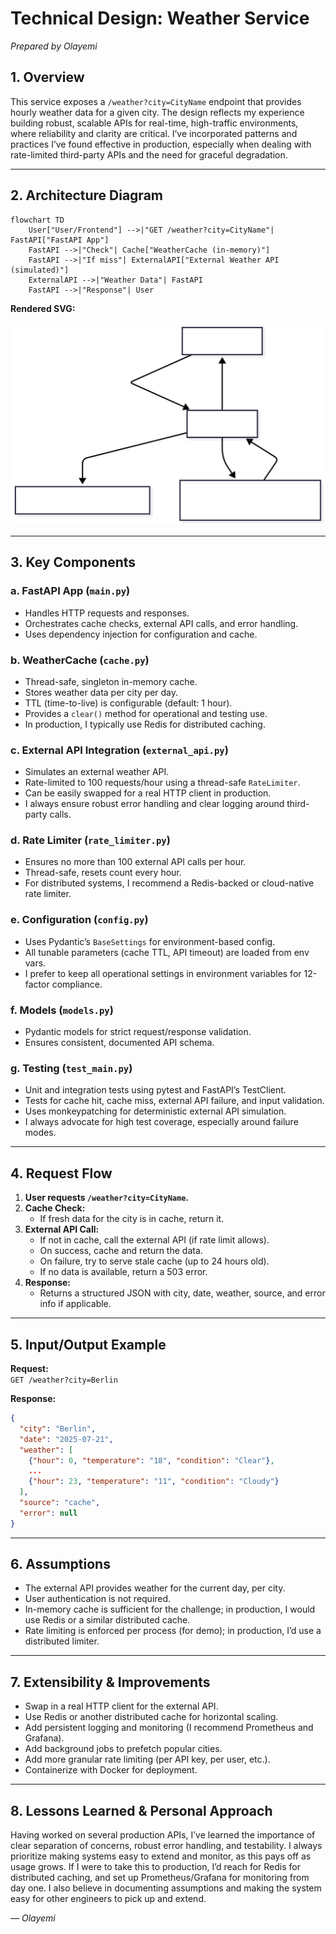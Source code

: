 # Technical Design: Weather Service

_Prepared by Olayemi_

## 1. Overview
This service exposes a `/weather?city=CityName` endpoint that provides hourly weather data for a given city. The design reflects my experience building robust, scalable APIs for real-time, high-traffic environments, where reliability and clarity are critical. I’ve incorporated patterns and practices I’ve found effective in production, especially when dealing with rate-limited third-party APIs and the need for graceful degradation.

---

## 2. Architecture Diagram

```mermaid
flowchart TD
    User["User/Frontend"] -->|"GET /weather?city=CityName"| FastAPI["FastAPI App"]
    FastAPI -->|"Check"| Cache["WeatherCache (in-memory)"]
    FastAPI -->|"If miss"| ExternalAPI["External Weather API (simulated)"]
    ExternalAPI -->|"Weather Data"| FastAPI
    FastAPI -->|"Response"| User
```
<!-- end to Mermaid txt -->

**Rendered SVG:**

![Weather Service Architecture](./architecture.svg)

---

## 3. Key Components

### a. FastAPI App (`main.py`)
- Handles HTTP requests and responses.
- Orchestrates cache checks, external API calls, and error handling.
- Uses dependency injection for configuration and cache.

### b. WeatherCache (`cache.py`)
- Thread-safe, singleton in-memory cache.
- Stores weather data per city per day.
- TTL (time-to-live) is configurable (default: 1 hour).
- Provides a `clear()` method for operational and testing use.
- In production, I typically use Redis for distributed caching.

### c. External API Integration (`external_api.py`)
- Simulates an external weather API.
- Rate-limited to 100 requests/hour using a thread-safe `RateLimiter`.
- Can be easily swapped for a real HTTP client in production.
- I always ensure robust error handling and clear logging around third-party calls.

### d. Rate Limiter (`rate_limiter.py`)
- Ensures no more than 100 external API calls per hour.
- Thread-safe, resets count every hour.
- For distributed systems, I recommend a Redis-backed or cloud-native rate limiter.

### e. Configuration (`config.py`)
- Uses Pydantic’s `BaseSettings` for environment-based config.
- All tunable parameters (cache TTL, API timeout) are loaded from env vars.
- I prefer to keep all operational settings in environment variables for 12-factor compliance.

### f. Models (`models.py`)
- Pydantic models for strict request/response validation.
- Ensures consistent, documented API schema.

### g. Testing (`test_main.py`)
- Unit and integration tests using pytest and FastAPI’s TestClient.
- Tests for cache hit, cache miss, external API failure, and input validation.
- Uses monkeypatching for deterministic external API simulation.
- I always advocate for high test coverage, especially around failure modes.

---

## 4. Request Flow

1. **User requests `/weather?city=CityName`.**
2. **Cache Check:**  
   - If fresh data for the city is in cache, return it.
3. **External API Call:**  
   - If not in cache, call the external API (if rate limit allows).
   - On success, cache and return the data.
   - On failure, try to serve stale cache (up to 24 hours old).
   - If no data is available, return a 503 error.
4. **Response:**  
   - Returns a structured JSON with city, date, weather, source, and error info if applicable.

---

## 5. Input/Output Example

**Request:**  
`GET /weather?city=Berlin`

**Response:**
```json
{
  "city": "Berlin",
  "date": "2025-07-21",
  "weather": [
    {"hour": 0, "temperature": "18", "condition": "Clear"},
    ...
    {"hour": 23, "temperature": "11", "condition": "Cloudy"}
  ],
  "source": "cache",
  "error": null
}
```

---

## 6. Assumptions
- The external API provides weather for the current day, per city.
- User authentication is not required.
- In-memory cache is sufficient for the challenge; in production, I would use Redis or a similar distributed cache.
- Rate limiting is enforced per process (for demo); in production, I’d use a distributed limiter.

---

## 7. Extensibility & Improvements
- Swap in a real HTTP client for the external API.
- Use Redis or another distributed cache for horizontal scaling.
- Add persistent logging and monitoring (I recommend Prometheus and Grafana).
- Add background jobs to prefetch popular cities.
- Add more granular rate limiting (per API key, per user, etc.).
- Containerize with Docker for deployment.

---

## 8. Lessons Learned & Personal Approach

Having worked on several production APIs, I’ve learned the importance of clear separation of concerns, robust error handling, and testability. I always prioritize making systems easy to extend and monitor, as this pays off as usage grows. If I were to take this to production, I’d reach for Redis for distributed caching, and set up Prometheus/Grafana for monitoring from day one. I also believe in documenting assumptions and making the system easy for other engineers to pick up and extend.

_— Olayemi_ 